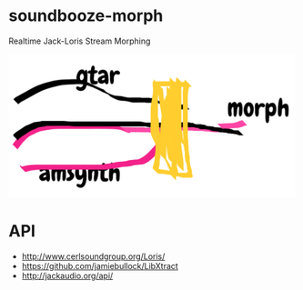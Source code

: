 # soundbooze-morph

Realtime Jack-Loris Stream Morphing

![alt text](https://raw.githubusercontent.com/soundbooze/soundbooze-morph/master/morph-jack.png "Home")

# API

- http://www.cerlsoundgroup.org/Loris/
- https://github.com/jamiebullock/LibXtract
- http://jackaudio.org/api/
